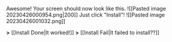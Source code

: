 Awesome!
Your screen should now look like this.
![[Pasted image 20230426000954.png|200]]
Just click "Install"!
![[Pasted image 20230426001032.png]]

**>** [[Install Done|It worked!]]
**>** [[Install Fail|It failed to install??]]